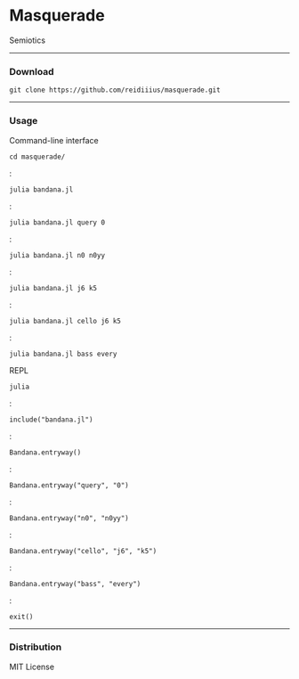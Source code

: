# Masquerade
Semiotics

---

### Download

    git clone https://github.com/reidiiius/masquerade.git

---

### Usage
Command-line interface

    cd masquerade/

:

    julia bandana.jl

:

    julia bandana.jl query 0

:

    julia bandana.jl n0 n0yy

:

    julia bandana.jl j6 k5

:

    julia bandana.jl cello j6 k5

:

    julia bandana.jl bass every

REPL

    julia

:

    include("bandana.jl")

:

    Bandana.entryway()

:

    Bandana.entryway("query", "0")

:

    Bandana.entryway("n0", "n0yy")

:

    Bandana.entryway("cello", "j6", "k5")

:

    Bandana.entryway("bass", "every")

:

    exit()

---

### Distribution
MIT License

